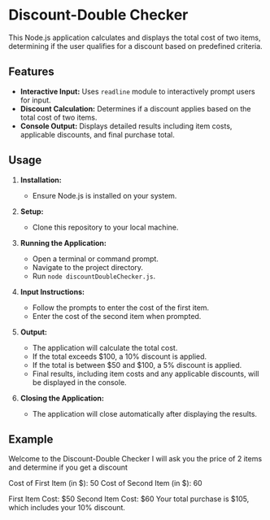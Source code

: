 # Discount-Double Checker

This Node.js application calculates and displays the total cost of two items, determining if the user qualifies for a discount based on predefined criteria.

## Features

- **Interactive Input:** Uses `readline` module to interactively prompt users for input.
- **Discount Calculation:** Determines if a discount applies based on the total cost of two items.
- **Console Output:** Displays detailed results including item costs, applicable discounts, and final purchase total.

## Usage

1. **Installation:**
   - Ensure Node.js is installed on your system.

2. **Setup:**
   - Clone this repository to your local machine.

3. **Running the Application:**
   - Open a terminal or command prompt.
   - Navigate to the project directory.
   - Run `node discountDoubleChecker.js`.

4. **Input Instructions:**
   - Follow the prompts to enter the cost of the first item.
   - Enter the cost of the second item when prompted.

5. **Output:**
   - The application will calculate the total cost.
   - If the total exceeds $100, a 10% discount is applied.
   - If the total is between $50 and $100, a 5% discount is applied.
   - Final results, including item costs and any applicable discounts, will be displayed in the console.

6. **Closing the Application:**
   - The application will close automatically after displaying the results.

## Example

Welcome to the Discount-Double Checker
I will ask you the price of 2 items and determine if you get a discount

Cost of First Item (in $): 50
Cost of Second Item (in $): 60

First Item Cost: $50
Second Item Cost: $60
Your total purchase is $105, which includes your 10% discount.